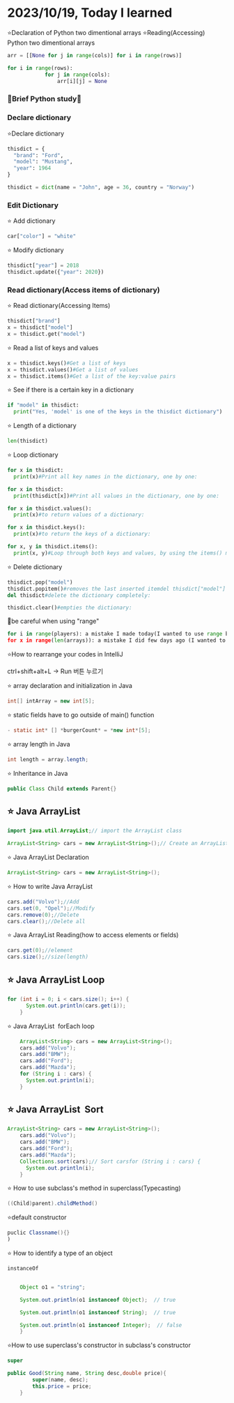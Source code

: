 # 2023/10/19, Today I learned

⭐Declaration of Python two dimentional arrays 
⭐Reading(Accessing) Python two dimentional arrays 

```python
arr = [[None for j in range(cols)] for i in range(rows)]

for i in range(rows):
            for j in range(cols):
                arr[i][j] = None
```

### 📖Brief Python study📖

### Declare dictionary

⭐Declare dictionary

```python
thisdict = {
  "brand": "Ford",
  "model": "Mustang",
  "year": 1964
}

thisdict = dict(name = "John", age = 36, country = "Norway")

```

### Edit Dictionary

⭐ Add dictionary

```python
car["color"] = "white"

```

⭐ Modify dictionary

```python
thisdict["year"] = 2018
thisdict.update({"year": 2020})

```

### Read dictionary(Access items of dictionary)

⭐ Read dictionary(Accessing Items)

```python
thisdict["brand"]
x = thisdict["model"]
x = thisdict.get("model")

```

⭐ Read a list of keys and values

```python
x = thisdict.keys()#Get a list of keys
x = thisdict.values()#Get a list of values
x = thisdict.items()#Get a list of the key:value pairs
```

⭐ See if there is a certain key in a dictionary

```python
if "model" in thisdict:
  print("Yes, 'model' is one of the keys in the thisdict dictionary")

```

⭐ Length of a dictionary

```python
len(thisdict)

```

⭐ Loop dictionary

```python
for x in thisdict:
  print(x)#Print all key names in the dictionary, one by one:

for x in thisdict:
  print(thisdict[x])#Print all values in the dictionary, one by one:

for x in thisdict.values():
  print(x)#to return values of a dictionary:

for x in thisdict.keys():
  print(x)#to return the keys of a dictionary:

for x, y in thisdict.items():
  print(x, y)#Loop through both keys and values, by using the items() method:
```

⭐ Delete dictionary

```python
thisdict.pop("model")
thisdict.popitem()#removes the last inserted itemdel thisdict["model"]
del thisdict#delete the dictionary completely:

thisdict.clear()#empties the dictionary:
```

🚨be careful when using "range"

```python
for i in range(players): a mistake I made today(I wanted to use range but I didn't use len() with it)
for x in range(len(arrays)): a mistake I did few days ago (I wanted to loop through with element itself but I unconsciously typed len() in there)
```

⭐How to rearrange your codes in IntelliJ

ctrl+shift+alt+L → Run 버튼 누르기

⭐ array declaration and initialization in Java

```java
int[] intArray = new int[5];
```

⭐ static fields have to go outside of main() function

```java
- static int* [] *burgerCount* = *new int*[5];
```

⭐ array length in Java

```java
int length = array.length;

```

⭐ Inheritance in Java

```java
public Class Child extends Parent{}

```

## ⭐ Java ArrayList

```java
import java.util.ArrayList;// import the ArrayList class

ArrayList<String> cars = new ArrayList<String>();// Create an ArrayList object
```

⭐ Java ArrayList Declaration

```java
ArrayList<String> cars = new ArrayList<String>();

```

⭐ How to write Java ArrayList

```java
cars.add("Volvo");//Add
cars.set(0, "Opel");//Modify
cars.remove(0);//Delete
cars.clear();//Delete all
```

⭐ Java ArrayList Reading(how to access elements or fields)

```java
cars.get(0);//element
cars.size();//size(length)
```

## ⭐ Java ArrayList Loop

```java
for (int i = 0; i < cars.size(); i++) {
      System.out.println(cars.get(i));
    }

```

⭐ Java ArrayList  forEach loop

```java
    ArrayList<String> cars = new ArrayList<String>();
    cars.add("Volvo");
    cars.add("BMW");
    cars.add("Ford");
    cars.add("Mazda");
    for (String i : cars) {
      System.out.println(i);
    }

```

## ⭐ Java ArrayList  Sort

```java
ArrayList<String> cars = new ArrayList<String>();
    cars.add("Volvo");
    cars.add("BMW");
    cars.add("Ford");
    cars.add("Mazda");
    Collections.sort(cars);// Sort carsfor (String i : cars) {
      System.out.println(i);
    }

```

⭐ How to use subclass's method in superclass(Typecasting)

```java
((Child)parent).childMethod()
```

⭐default constructor

```java
puclic Classname(){}
)

```

⭐ How to identify a type of an object

```java
instanceOf

```

```java

	Object o1 = "string";

	System.out.println(o1 instanceof Object);  // true

	System.out.println(o1 instanceof String);  // true

	System.out.println(o1 instanceof Integer);  // false
	}
```

⭐How to use superclass's constructor in subclass's constructor
```java
super
```
```java
public Good(String name, String desc,double price){
        super(name, desc);
        this.price = price;
    }
```
